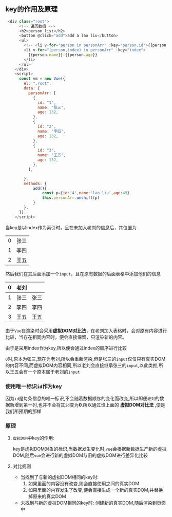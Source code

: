 ## key的作用及原理

```js
 <div class="root">
      <!-- 遍历数组 -->
      <h2>person list</h2>
      <button @click="add">add a lao liu</button>
      <ul>
        <!-- <li v-for="person in personArr" :key="person.id">{{person.name}}-{{person.age}}</li> -->
        <li v-for="(person,index) in personArr" :key="index">
          {{person.name}}-{{person.age}}
        </li>
      </ul>
    </div>
    <script>
      const vm = new Vue({
        el: ".root",
        data: {
          personArr: [
            {
              id: "1",
              name: "张三",
              age: 132,
            },
            {
              id: "2",
              name: "李四",
              age: 132,
            },
            {
              id: "3",
              name: "王五",
              age: 132,
            },
          ],

        },
        methods: {
            add(){
                const p={id:'4',name:'lao liu',age:49}
                this.personArr.unshift(p)
            }
        },
      });
    </script>
```

当key是以index作为索引时，且在未加入老刘的信息后，其位置为

|      |      |
| ---- | ---- |
| 0    | 张三 |
| 1    | 李四 |
| 2    | 王五 |

然后我们在其后面添加一个`input`，且在原有数据的后面表格中添加他们的信息

| 0    | 老刘 |      |
| ---- | ---- | ---- |
| 1    | 张三 | 张三 |
| 2    | 李四 | 李四 |
| 3    | 王五 | 王五 |

由于`Vue`在渲染时会采用**虚拟DOM对比法**，在老刘加入表格时，会对原有内容进行比较，当存在相同内容时，便会直接保留，只渲染新的内容。

由于是采用index作为key,所以便会通过index的顺序进行比较

`0`时,原本为张三,现在为老刘,所以会重新渲染,但是张三的`input`仅仅只有真实DOM的内容不同,而虚拟DOM内容相同,所以老刘会直接继承张三的`input`,以此类推,所以王五会有一个原本属于老刘的`input`

### 使用唯一标识`id`作为key

因为`id`是每条信息的唯一标识,不会随着数据顺序的变化而改变,所以即便`老刘`的数据新增到第一列,也并不会将其`id`变为**0**.所以通过谁上面的 **虚拟DOM对比法** ,便是我们所预期的那样

### 原理

1. `虚拟DOM`中key的作用:

   key是虚拟DOM对象的标识,当数据发生变化时,`vue`会根据新数据生产新的虚拟DOM,随后`vue`会进行新的虚拟DOM与旧的虚拟DOM进行差异化比较

2. 对比规则

   - 当找到了与新的虚拟DOM相同的key时:
     1. 如果里面的内容没有改变,则会直接使用之间的真实DOM
     2. 如果里面的内容发生了改变,便会直接生成一个新的真实DOM,并替换掉原来的真实DOM
   - 未找到与新的虚拟DOM相同的key时:
     创建新的真实DOM,随后渲染到页面中